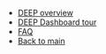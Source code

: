 - [DEEP overview](/deep-overview.md)
- [DEEP Dashboard tour](/deep-dashboard-tour.md)
- [FAQ](/deep-faq.md)
- [Back to main](/)